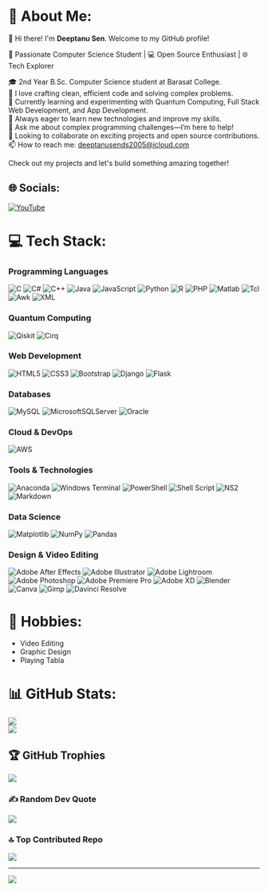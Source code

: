 # 💫 About Me:
👋 Hi there! I'm **Deeptanu Sen**. Welcome to my GitHub profile!

🚀 Passionate Computer Science Student | 💻 Open Source Enthusiast | 🌐 Tech Explorer

🎓 2nd Year B.Sc. Computer Science student at Barasat College.<br>
🌟 I love crafting clean, efficient code and solving complex problems.<br>
🔭 Currently learning and experimenting with Quantum Computing, Full Stack Web Development, and App Development.<br>
🌱 Always eager to learn new technologies and improve my skills.<br>
💬 Ask me about complex programming challenges—I’m here to help!<br>
👥 Looking to collaborate on exciting projects and open source contributions.<br>
📫 How to reach me: deeptanusends2005@icloud.com<br>

Check out my projects and let's build something amazing together!

## 🌐 Socials:
[![YouTube](https://img.shields.io/badge/YouTube-%23FF0000.svg?logo=YouTube&logoColor=white)](https://youtube.com/@UCSJeZcOHAPnCuDKcV6LOghw)

# 💻 Tech Stack:
### Programming Languages
![C](https://img.shields.io/badge/c-%2300599C.svg?style=flat&logo=c&logoColor=white) 
![C#](https://img.shields.io/badge/c%23-%23239120.svg?style=flat&logo=csharp&logoColor=white) 
![C++](https://img.shields.io/badge/c++-%2300599C.svg?style=flat&logo=c%2B%2B&logoColor=white) 
![Java](https://img.shields.io/badge/java-%23ED8B00.svg?style=flat&logo=openjdk&logoColor=white) 
![JavaScript](https://img.shields.io/badge/javascript-%23323330.svg?style=flat&logo=javascript&logoColor=%23F7DF1E) 
![Python](https://img.shields.io/badge/python-3670A0?style=flat&logo=python&logoColor=ffdd54) 
![R](https://img.shields.io/badge/r-%23276DC3.svg?style=flat&logo=r&logoColor=white) 
![PHP](https://img.shields.io/badge/php-%23777BB4.svg?style=flat&logo=php&logoColor=white) 
![Matlab](https://img.shields.io/badge/Matlab-%2300599C.svg?style=flat&logo=mathworks&logoColor=white) 
![Tcl](https://img.shields.io/badge/tcl-%23FF0000.svg?style=flat&logo=tcl&logoColor=white) 
![Awk](https://img.shields.io/badge/awk-%23000000.svg?style=flat&logo=awk&logoColor=white)
![XML](https://img.shields.io/badge/XML-%230080FF.svg?style=flat&logo=xml&logoColor=white)

### Quantum Computing
![Qiskit](https://img.shields.io/badge/Qiskit-%236929C7.svg?style=flat&logo=qiskit&logoColor=white)
![Cirq](https://img.shields.io/badge/Cirq-%23258FFC.svg?style=flat&logo=quantum&logoColor=white)

### Web Development
![HTML5](https://img.shields.io/badge/html5-%23E34F26.svg?style=flat&logo=html5&logoColor=white) 
![CSS3](https://img.shields.io/badge/css3-%231572B6.svg?style=flat&logo=css3&logoColor=white) 
![Bootstrap](https://img.shields.io/badge/bootstrap-%238511FA.svg?style=flat&logo=bootstrap&logoColor=white) 
![Django](https://img.shields.io/badge/django-%23092E20.svg?style=flat&logo=django&logoColor=white) 
![Flask](https://img.shields.io/badge/flask-%23000.svg?style=flat&logo=flask&logoColor=white)

### Databases
![MySQL](https://img.shields.io/badge/mysql-4479A1.svg?style=flat&logo=mysql&logoColor=white) 
![MicrosoftSQLServer](https://img.shields.io/badge/Microsoft%20SQL%20Server-CC2927?style=flat&logo=microsoft%20sql%20server&logoColor=white) 
![Oracle](https://img.shields.io/badge/oracle-%23F00000.svg?style=flat&logo=oracle&logoColor=white)

### Cloud & DevOps
![AWS](https://img.shields.io/badge/AWS-%23FF9900.svg?style=flat&logo=amazon-aws&logoColor=white)

### Tools & Technologies
![Anaconda](https://img.shields.io/badge/Anaconda-%2344A833.svg?style=flat&logo=anaconda&logoColor=white) 
![Windows Terminal](https://img.shields.io/badge/Windows%20Terminal-%234D4D4D.svg?style=flat&logo=windows-terminal&logoColor=white) 
![PowerShell](https://img.shields.io/badge/PowerShell-%235391FE.svg?style=flat&logo=powershell&logoColor=white) 
![Shell Script](https://img.shields.io/badge/shell_script-%23121011.svg?style=flat&logo=gnu-bash&logoColor=white) 
![NS2](https://img.shields.io/badge/NS2-%23F00000.svg?style=flat&logo=network&logoColor=white)
![Markdown](https://img.shields.io/badge/markdown-%23000000.svg?style=flat&logo=markdown&logoColor=white)

### Data Science
![Matplotlib](https://img.shields.io/badge/Matplotlib-%23ffffff.svg?style=flat&logo=Matplotlib&logoColor=black) 
![NumPy](https://img.shields.io/badge/numpy-%23013243.svg?style=flat&logo=numpy&logoColor=white) 
![Pandas](https://img.shields.io/badge/pandas-%23150458.svg?style=flat&logo=pandas&logoColor=white)

### Design & Video Editing
![Adobe After Effects](https://img.shields.io/badge/Adobe%20After%20Effects-9999FF.svg?style=flat&logo=Adobe%20After%20Effects&logoColor=white) 
![Adobe Illustrator](https://img.shields.io/badge/adobe%20illustrator-%23FF9A00.svg?style=flat&logo=adobe%20illustrator&logoColor=white) 
![Adobe Lightroom](https://img.shields.io/badge/Adobe%20Lightroom-31A8FF.svg?style=flat&logo=Adobe%20Lightroom&logoColor=white) 
![Adobe Photoshop](https://img.shields.io/badge/adobe%20photoshop-%2331A8FF.svg?style=flat&logo=adobe%20photoshop&logoColor=white) 
![Adobe Premiere Pro](https://img.shields.io/badge/Adobe%20Premiere%20Pro-9999FF.svg?style=flat&logo=Adobe%20Premiere%20Pro&logoColor=white) 
![Adobe XD](https://img.shields.io/badge/Adobe%20XD-470137?style=flat&logo=Adobe%20XD&logoColor=#FF61F6) 
![Blender](https://img.shields.io/badge/blender-%23F5792A.svg?style=flat&logo=blender&logoColor=white) 
![Canva](https://img.shields.io/badge/Canva-%2300C4CC.svg?style=flat&logo=Canva&logoColor=white) 
![Gimp](https://img.shields.io/badge/Gimp-657D8B?style=flat&logo=gimp&logoColor=FFFFFF) 
![Davinci Resolve](https://img.shields.io/badge/Davinci%20Resolve-000000.svg?style=flat&logo=davinci-resolve&logoColor=white)

# 🎨 Hobbies:
- Video Editing
- Graphic Design
- Playing Tabla

# 📊 GitHub Stats:
![](https://github-readme-streak-stats.herokuapp.com/?user=Deeptanu2005&theme=radical&hide_border=true)<br/>
![](https://github-readme-stats.vercel.app/api/top-langs/?username=Deeptanu2005&theme=radical&hide_border=true&include_all_commits=true&count_private=false&layout=compact)

## 🏆 GitHub Trophies
![](https://github-profile-trophy.vercel.app/?username=Deeptanu2005&theme=radical&no-frame=true&no-bg=false&margin-w=4)

### ✍️ Random Dev Quote
![](https://quotes-github-readme.vercel.app/api?type=horizontal&theme=radical)

### 🔝 Top Contributed Repo
![](https://github-contributor-stats.vercel.app/api?username=Deeptanu2005&limit=5&theme=dark&combine_all_yearly_contributions=true)

---
[![](https://visitcount.itsvg.in/api?id=Deeptanu2005&icon=0&color=0)](https://visitcount.itsvg.in)

<!-- Proudly created with GPRM ( https://gprm.itsvg.in ) -->
